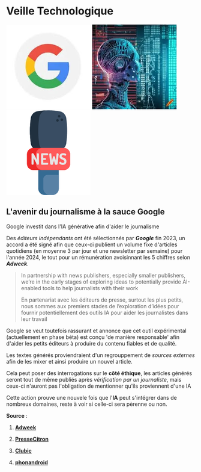 # **Veille Technologique**




![Logo Google](https://github.com/LordForensics/wild/blob/main/google.jpeg) ![IA](https://github.com/LordForensics/wild/blob/main/ia.jpeg) ![News](https://github.com/LordForensics/wild/blob/main/journalism.png)

















## L'avenir du journalisme à la sauce Google

Google investit dans l'IA générative afin d'aider le journalisme

Des *éditeurs indépendants* ont été sélectionnés par _**Google**_ fin 2023, un accord a été signé afin que ceux-ci publient un volume fixe d'articles quotidiens (en moyenne 3 par jour et une newsletter par semaine) pour l'année 2024, le tout pour un rémunération avoisinnant les 5 chiffres selon _**Adweek**_.

> In partnership with news publishers, especially smaller publishers, we’re in the early stages of exploring ideas to potentially provide AI-enabled tools to help journalists with their work
>
> En partenariat avec les éditeurs de presse, surtout les plus petits, nous sommes aux premiers stades de l’exploration d’idées pour fournir potentiellement des outils IA pour aider les journalistes dans leur travail

Google se veut toutefois rassurant et annonce que cet outil expérimental (actuellement en phase béta) est conçu 'de manière responsable' afin d'aider les petits éditeurs à produire du contenu fiables et de qualité.

Les textes générés proviendraient d'un regrouppement de _sources externes_ afin de les mixer et ainsi produire un nouvel article.

Cela peut poser des interrogations sur le **côté éthique**, les articles générés seront tout de même publiés après _vérification par un journaliste_, mais ceux-ci n'auront pas l'obligation de mentionner qu'ils proviennent d'une IA

Cette action prouve une nouvele fois que l'**IA** peut s'intégrer dans de nombreux domaines, reste à voir si celle-ci sera pèrenne ou non.

**Source** :

1. **[Adweek](https://www.adweek.com/media/google-paying-publishers-unreleased-gen-ai/)**

2. **[PresseCitron](https://www.presse-citron.net/lavenir-de-la-presse-google-injecte-des-milliers-dans-lia-pour-revolutionner-le-journalisme/)**

3. **[Clubic](https://www.clubic.com/actualite-520114-des-organes-de-presse-payes-par-google-pour-publier-des-articles-rediges-par-une-ia.html)**

4. **[phonandroid](https://www.phonandroid.com/ia-google-paye-des-editeurs-pour-ecrire-des-articles-avec-une-intelligence-artificielle.html)**
